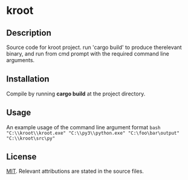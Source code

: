 # kroot

## Description
Source code for kroot project. run 'cargo build' to produce therelevant binary, and run from cmd prompt with the required command line arguments.

## Installation
Compile by running **cargo build** at the project directory.

## Usage
An example usage of the command line argument format
``bash
"C:\\kroot\\kroot.exe" "C:\\py3\\python.exe" "C:\foo\bar\output" "C:\\kroot\src\py"
``

## License
[MIT](https://choosealicense.com/licenses/mit/). Relevant attributions are stated in the source files.
